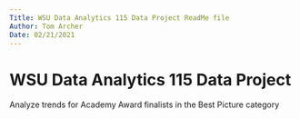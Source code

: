 ```yaml
---
Title: WSU Data Analytics 115 Data Project ReadMe file
Author: Tom Archer
Date: 02/21/2021
---
```


# WSU Data Analytics 115 Data Project

Analyze trends for Academy Award finalists in the Best Picture category 